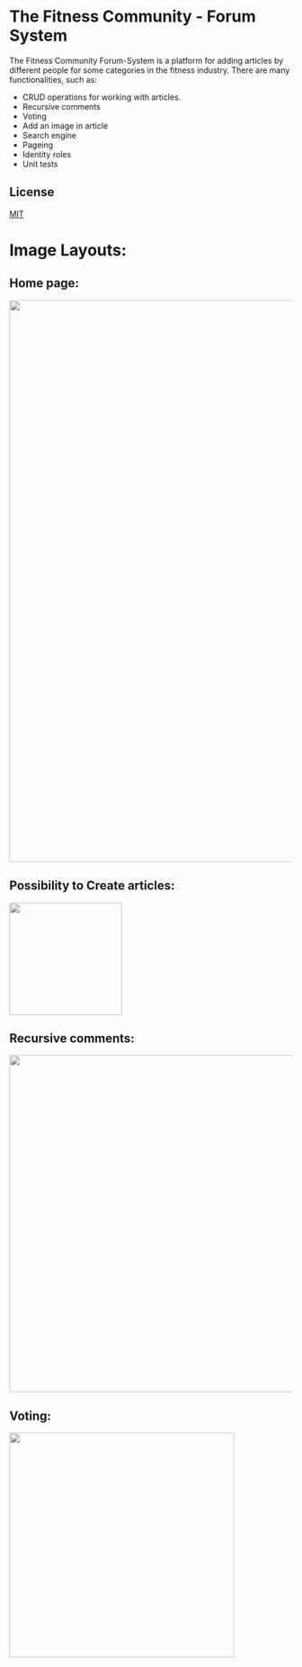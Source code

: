 # The Fitness Community - Forum System

The Fitness Community Forum-System is a platform for adding articles by different people for some categories in the fitness industry.
There are many functionalities, such as:
* CRUD operations for working with articles.
* Recursive comments
* Voting
* Add an image in article
* Search engine
* Pageing
* Identity roles
* Unit tests

## License
[MIT](https://choosealicense.com/licenses/mit/)

# Image Layouts:

## Home page:
<img src="https://images.ctfassets.net/qw8ps43tg2ux/7b1459wSBDYcyHnf3S6YlJ/f50a97db40fd1d43576e1b4ed61172d5/issa-building-fitness-community.jpg" width="1000">

## Possibility to Create articles:
<img src="https://thumbs.dreamstime.com/b/hand-marker-writing-fitness-word-cloud-fitness-sport-h-health-concept-68173050.jpg" width="200">

## Recursive comments:
<img src="https://i.stack.imgur.com/uf99G.jpg" width="600">

## Voting:
<img src="https://c8.alamy.com/comp/E1XEAN/this-like-icon-button-is-the-voting-system-used-to-rate-user-comments-E1XEAN.jpg" width="400">

